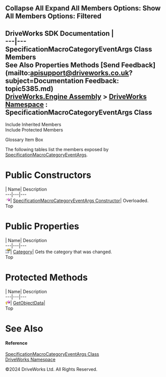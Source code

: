        

 Collapse All Expand All  Members Options: Show All  Members Options: Filtered   
---  
DriveWorks SDK Documentation  |   
---|---  
SpecificationMacroCategoryEventArgs Class Members   
See Also Properties Methods [Send Feedback](mailto:apisupport@driveworks.co.uk?subject=Documentation Feedback: topic5385.md)  
[DriveWorks.Engine Assembly](topic2156.md) > [DriveWorks Namespace](topic2159.md) : SpecificationMacroCategoryEventArgs Class  
---  
  
Include Inherited Members    
Include Protected Members  


Glossary Item Box

The following tables list the members exposed by [SpecificationMacroCategoryEventArgs](topic5385.md).

# Public Constructors

| Name| Description  
---|---|---  
![Public Constructor](dotnetimages/publicConstructor.gif)| [SpecificationMacroCategoryEventArgs Constructor](topic5391.md)| Overloaded.   
Top

# Public Properties

| Name| Description  
---|---|---  
![Public Property](dotnetimages/publicProperty.gif)| [Category](topic5395.md)| Gets the category that was changed.   
Top

# Protected Methods

| Name| Description  
---|---|---  
![Protected Method](dotnetimages/protectedMethod.gif)| [GetObjectData](topic5394.md)|   
Top

# See Also

#### Reference

[SpecificationMacroCategoryEventArgs Class](topic5385.md)   
[DriveWorks Namespace](topic2159.md)

©2024 DriveWorks Ltd. All Rights Reserved.
